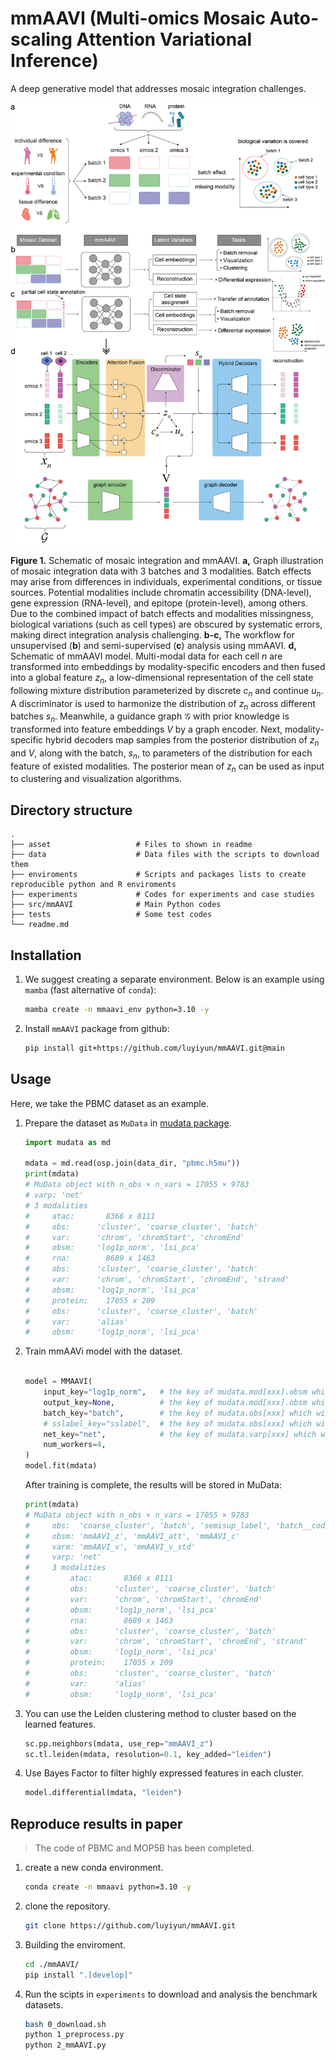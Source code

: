 # mmAAVI (Multi-omics Mosaic Auto-scaling Attention Variational Inference)

A deep generative model that addresses mosaic integration challenges.

![Figure 1](asset/Figure1-V6.png)

**Figure 1.** Schematic of mosaic integration and mmAAVI. **a,** Graph illustration of mosaic integration data with 3 batches and 3 modalities. Batch effects may arise from differences in individuals, experimental conditions, or tissue sources. Potential modalities include chromatin accessibility (DNA-level), gene expression (RNA-level), and epitope (protein-level), among others. Due to the combined impact of batch effects and modalities missingness, biological variations (such as cell types) are obscured by systematic errors, making direct integration analysis challenging. **b-c,** The workflow for unsupervised (**b**) and semi-supervised (**c**) analysis using mmAAVI. **d,** Schematic of mmAAVI model. Multi-modal data for each cell $n$ are transformed into embeddings by modality-specific encoders and then fused into a global feature $z_n$, a low-dimensional representation of the cell state following mixture distribution parameterized by discrete $c_n$ and continue $u_n$. A discriminator is used to harmonize the distribution of $z_n$ across different batches $s_n$. Meanwhile, a guidance graph $\mathcal{G}$ with prior knowledge is transformed into feature embeddings $V$ by a graph encoder. Next, modality-specific hybrid decoders map samples from the posterior distribution of $z_n$ and $V$, along with the batch, $s_n$, to parameters of the distribution for each feature of existed modalities. The posterior mean of $z_n$ can be used as input to clustering and visualization algorithms.

## Directory structure

```
.
├── asset                   # Files to shown in readme
├── data                    # Data files with the scripts to download them
├── enviroments             # Scripts and packages lists to create reproducible python and R enviroments
├── experiments             # Codes for experiments and case studies
├── src/mmAAVI              # Main Python codes
├── tests                   # Some test codes
└── readme.md
```

## Installation

1. We suggest creating a separate environment. Below is an example using `mamba` (fast alternative of `conda`):

    ```bash
    mamba create -n mmaavi_env python=3.10 -y
    ```
2. Install `mmAAVI` package from github:

    ```bash
    pip install git+https://github.com/luyiyun/mmAAVI.git@main
    ```

## Usage

Here, we take the PBMC dataset as an example.

1. Prepare the dataset as `MuData` in [mudata package](https://mudata.readthedocs.io/en/latest/).

    ```python
    import mudata as md

    mdata = md.read(osp.join(data_dir, "pbmc.h5mu"))
    print(mdata)
    # MuData object with n_obs × n_vars = 17055 × 9783
    # varp: 'net'
    # 3 modalities
    #     atac:       8366 x 8111
    #     obs:      'cluster', 'coarse_cluster', 'batch'
    #     var:      'chrom', 'chromStart', 'chromEnd'
    #     obsm:     'log1p_norm', 'lsi_pca'
    #     rna:        8689 x 1463
    #     obs:      'cluster', 'coarse_cluster', 'batch'
    #     var:      'chrom', 'chromStart', 'chromEnd', 'strand'
    #     obsm:     'log1p_norm', 'lsi_pca'
    #     protein:    17055 x 209
    #     obs:      'cluster', 'coarse_cluster', 'batch'
    #     var:      'alias'
    #     obsm:     'log1p_norm', 'lsi_pca'
    ```

2. Train mmAAVi model with the dataset.

    ```python

    model = MMAAVI(
        input_key="log1p_norm",   # the key of mudata.mod[xxx].obsm which will be fed into model
        output_key=None,          # the key of mudata.mod[xxx].obsm which will be reconstracted, None means mudata.mod[xxx].X
        batch_key="batch",        # the key of mudata.obs[xxx] which will be considered as batch indices
        # sslabel_key="sslabel",  # the key of mudata.obs[xxx] which will be considered as semi-supervised label, np.NaN or NA will be considered as unlabeled.
        net_key="net",            # the key of mudata.varp[xxx] which will be considered as guidance graph
        num_workers=4,
    )
    model.fit(mdata)
    ```
    After training is complete, the results will be stored in MuData:
    ```python
    print(mdata)
    # MuData object with n_obs × n_vars = 17055 × 9783
    #     obs:  'coarse_cluster', 'batch', 'semisup_label', 'batch__code'
    #     obsm: 'mmAAVI_z', 'mmAAVI_att', 'mmAAVI_c'
    #     varm: 'mmAAVI_v', 'mmAAVI_v_std'
    #     varp: 'net'
    #     3 modalities
    #         atac:       8366 x 8111
    #         obs:      'cluster', 'coarse_cluster', 'batch'
    #         var:      'chrom', 'chromStart', 'chromEnd'
    #         obsm:     'log1p_norm', 'lsi_pca'
    #         rna:        8689 x 1463
    #         obs:      'cluster', 'coarse_cluster', 'batch'
    #         var:      'chrom', 'chromStart', 'chromEnd', 'strand'
    #         obsm:     'log1p_norm', 'lsi_pca'
    #         protein:    17055 x 209
    #         obs:      'cluster', 'coarse_cluster', 'batch'
    #         var:      'alias'
    #         obsm:     'log1p_norm', 'lsi_pca'
    ```

3. You can use the Leiden clustering method to cluster based on the learned features.

    ```python
    sc.pp.neighbors(mdata, use_rep="mmAAVI_z")
    sc.tl.leiden(mdata, resolution=0.1, key_added="leiden")
    ```

4. Use Bayes Factor to filter highly expressed features in each cluster.

    ```python
    model.differential(mdata, "leiden")
    ```

## Reproduce results in paper

> The code of PBMC and MOP5B has been completed.

1. create a new conda environment.

    ```bash
    conda create -n mmaavi python=3.10 -y
    ```

1. clone the repository.

    ```bash
    git clone https://github.com/luyiyun/mmAAVI.git
    ```

2. Building the enviroment.

    ```bash
    cd ./mmAAVI/
    pip install ".[develop]"
    ```

3. Run the scipts in `experiments` to download and analysis the benchmark datasets.

    ```bash
    bash 0_download.sh
    python 1_preprocess.py
    python 2_mmAAVI.py
    ```
